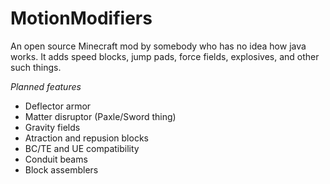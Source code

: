 MotionModifiers
===============

An open source Minecraft mod by somebody who has no idea how java works. It adds speed blocks, jump pads, force fields, explosives, and other such things.

*Planned features*

* Deflector armor
* Matter disruptor (Paxle/Sword thing)
* Gravity fields
* Atraction and repusion blocks
* BC/TE and UE compatibility
* Conduit beams
* Block assemblers
